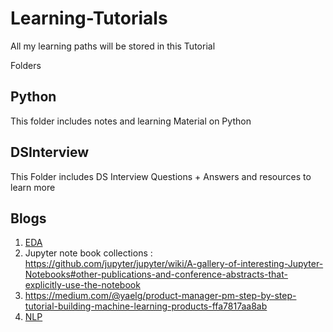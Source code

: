 # Learning-Tutorials
All my learning paths will be stored in this Tutorial

Folders

## Python
This folder includes notes and learning Material on Python

## DSInterview

This Folder includes DS Interview Questions + Answers and resources to learn more

## Blogs
1. [EDA](http://blog.districtdatalabs.com/data-exploration-with-python-1)
2. Jupyter note book collections : https://github.com/jupyter/jupyter/wiki/A-gallery-of-interesting-Jupyter-Notebooks#other-publications-and-conference-abstracts-that-explicitly-use-the-notebook
3. https://medium.com/@yaelg/product-manager-pm-step-by-step-tutorial-building-machine-learning-products-ffa7817aa8ab
4. [NLP](https://github.com/anebz/papers)
